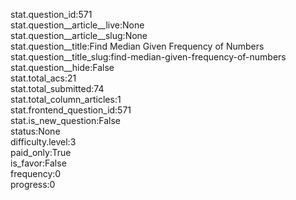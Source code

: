 stat.question_id:571  
stat.question__article__live:None  
stat.question__article__slug:None  
stat.question__title:Find Median Given Frequency of Numbers  
stat.question__title_slug:find-median-given-frequency-of-numbers  
stat.question__hide:False  
stat.total_acs:21  
stat.total_submitted:74  
stat.total_column_articles:1  
stat.frontend_question_id:571  
stat.is_new_question:False  
status:None  
difficulty.level:3  
paid_only:True  
is_favor:False  
frequency:0  
progress:0  
